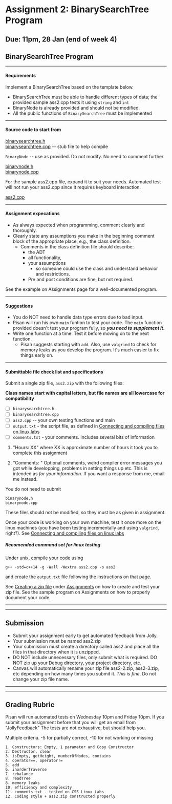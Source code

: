 Assignment 2: BinarySearchTree Program
===

**Due:**  11pm, 28 Jan (end of week 4)
---

## BinarySearchTree Program

---
#### Requirements 

Implement a BinarySearchTree based on the template below. 

- BinarySearchTree must be able to handle different types of data; the provided sample ass2.cpp tests it using `string` and `int`
- BinaryNode is already provided and should not be modified.
- All the public functions of `BinarySearchTree` must be implemented

---
#### Source code to start from

[binarysearchtree.h](./provided_code/binarysearchtree.h)  
[binarysearchtree.cpp](./provided_code/binarysearchtree.cpp)  -- stub file to help compile

`BinaryNode` -- use as provided. Do not modify. No need to comment further

[binarynode.h](./provided_code/binarynode.h)  
[binarynode.cpp](./provided_code/binarynode.cpp)


For the sample ass2.cpp file, expand it to suit your needs. Automated test will not run your ass2.cpp since it requires keyboard interaction.

[ass2.cpp](./provided_code/ass2.cpp)

---
#### Assignment expecations

- As always expected when programming, comment clearly and thoroughly. 
- Clearly state any assumptions you make in the beginning comment block of the appropriate place, e.g., the class definition. 
  - Comments in the class definition file should describe:
    - the ADT 
    - all functionality, 
    - your assumptions 
      - so someone could use the class and understand behavior and restrictions. 
    - Pre and post conditions are fine, but not required. 

See the example on Assignments page for a well-documented program.

---
#### Suggestions

- You do NOT need to handle data type errors due to bad input.
- Pisan will run his own `main` funtion to test your code. The `main` function provided doesn't test your program fully, so **_you need to supplement it_**.
- Write one function at a time. Test it before moving on to the next function. 
  - Pisan suggests starting with `add`. Also, use `valgrind` to check for memory leaks as you develop the program. It's much easier to fix things early on.

---
#### Submittable file check list and specifications

Submit a single zip file, `ass2.zip` with the following files:

**Class names start with capital letters, but file names are all lowercase for compatibility** 

- [ ] `binarysearchtree.h`  
- [ ] `binarysearchtree.cpp`  
- [ ] `ass2.cpp`  -- your own testing functions and main  
- [ ] `output.txt` - the script file, as defined in [Connecting and compiling files on linux labs](http://faculty.washington.edu/pisan/cpp/linux-labs.html)  
- [ ] `comments.txt` - your comments.  Includes several bits of information

1. "Hours: XX" where XX is approximate number of hours it took you to complete this assignment

2. "Comments: " Optional comments, weird compiler error messages you got
   while developping, problems in setting things up etc. This is
   intended as *for your information*. If you want a response from me,
   email me instead.

You do not need to submit

`binarynode.h`  
`binarynode.cpp`  

These files should not be modified, so they must be as given in assignment.

Once your code is working on your own machine, test it once more on
the linux machines (you have been testing incrementally and using
`valgrind`, right?). See [Connecting and compiling files on linux
labs](http://faculty.washington.edu/pisan/cpp/linux-labs.html)

##### Recomended command set for linux testing

Under unix, compile your code using
```
g++ -std=c++14 -g -Wall -Wextra ass2.cpp -o ass2
```

and create the `output.txt` file following the instructions on that page.

See [Creating a zip file](http://faculty.washington.edu/pisan/cpp/creating-zip.html) under
[Assignments](assignments.html) on how to create and test your zip
file. See the sample program on Assignments on how to properly document your code.

---
---
## Submission

- Submit your assignment early to get automated feedback from Jolly.
- Your submission must be named ass2.zip
- Your submission must create a directory called ass2 and place all the files in that directory when it is unzipped.
- DO NOT include unnecessary files, only submit what is required. DO NOT zip up your Debug directory, your project directory, etc.
- Canvas will automatically rename your zip file ass2-2.zip, ass2-3.zip, etc depending on how many times you submit it. *This is fine*. Do not change your zip file name.


---
---
## Grading Rubric

Pisan will run automated tests on Wednesday 10pm and Friday 10pm. If you submit your assignment before that you will get an email from "JollyFeedback" The tests are not exhaustive, but should help you.

Multiple criteria. -5 for partially correct, -10 for not working or missing 
```
1. Constructors: Empty, 1 parameter and Copy Constructor
2. Destructor, clear
3. isEmpty, getHeight, numberOfNodes, contains
4. operator==, operator!=
5. add
6. inorderTraverse
7. rebalance
8. readTree
8. memory leaks
10. efficiency and complexity
11. comments.txt - tested on CSS Linux Labs
12. Coding style + ass2.zip constructed properly
```
